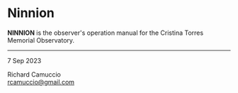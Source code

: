 # Ninnion

**NINNION** is the observer's operation manual for the Cristina Torres Memorial Observatory.

---

7 Sep 2023

Richard Camuccio<br>
rcamuccio@gmail.com